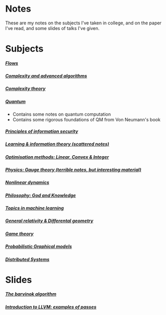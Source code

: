 # Notes
These are my notes on the subjects I've taken in college, and on the paper I've read, and
some slides of talks I've given.

# Subjects
##### [Flows](./flows/report.pdf)
##### [Complexity and advanced algorithms](./advanced-algorithms/main.pdf)
##### [Complexity theory](./complexity/main.pdf)
##### [Quantum](./quantum/main.pdf)
- Contains some notes on quantum computation
- Contains some rigorous foundations of QM from Von Neumann's book
##### [Principles of information security](./information-security/main.pdf)
##### [Learning & information theory (scattered notes)](./learningtheory/main.pdf)
##### [Optimisation methods: Linear, Convex & Integer](./optimisation/main.pdf)
##### [Physics: Gauge theory (terrible notes, but interesting material)](./physics/main.pdf)
##### [Nonlinear dynamics](./nonlineardynamics/main.pdf)
##### [Philosophy: God and Knowledge](./philosophy/main.pdf)
##### [Topics in machine learning](./topics-in-ml/main.pdf)
##### [General relativity & Differental geometry](./diffgeo/main.pdf)
##### [Game theory](./gametheory/main.pdf)
##### [Probabilistic Graphical models](./probabilistic-graphical-models/main.pdf)
##### [Distributed Systems](./distributedsystems/main.pdf)

# Slides
##### [The barvinok algorithm](./barvinok/slides.pdf)
##### [Introduction to LLVM: examples of passes](./talk-intro-llvm/talk-llvm-c-compiler.org)

